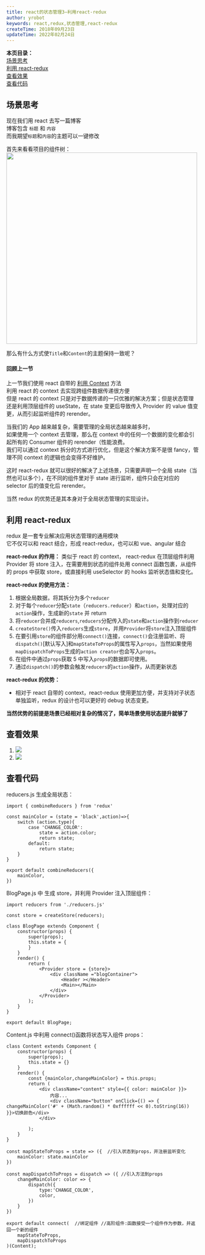 ```yaml
---
title: react的状态管理3—利用react-redux
author: yrobot
keywords: react,redux,状态管理,react-redux
createTime: 2018年09月23日
updateTime: 2022年02月24日
---
```


**本页目录：**  
[场景思考](#index)  
[利用 react-redux](#redux)  
[查看效果](#result)  
[查看代码](#code)

<a id='index'></a>

## 场景思考

现在我们用 react 去写一篇博客  
博客包含 `标题` 和 `内容`  
而我期望`标题`和`内容`的主题可以一键修改

首先来看看项目的组件树：  
<img src="https://gitee.com/yrobot/images/raw/master/2022-02-25/QiwCKp-15-35-08.png" width='500' />

那么有什么方式使`Title`和`Content`的主题保持一致呢？

#### 回顾上一节

上一节我们使用 react 自带的 [利用 Context](../利用Context) 方法  
利用 react 的 context 去实现跨组件数据传递很方便  
但是 react 的 context 只是对于数据传递的一只优雅的解决方案；但是状态管理还是利用顶层组件的 useState，在 state 变更后导致传入 Provider 的 value 值变更，从而引起监听组件的 rerender。

当我们的 App 越来越复杂，需要管理的全局状态越来越多时，  
如果使用一个 context 去管理，那么在 context 中的任何一个数据的变化都会引起所有的 Consumer 组件的 rerender（性能浪费。  
我们可以通过 context 拆分的方式进行优化，但是这个解决方案不是很 fancy，管理不同 context 的逻辑也会变得不好维护。

这时 react-redux 就可以很好的解决了上述场景，只需要声明一个全局 state（当然也可以多个），在不同的组件里对于 state 进行监听，组件只会在对应的 selector 后的值变化后 rerender。

当然 redux 的优势还是其本身对于全局状态管理的实现设计。

<a id='redux'></a>

## 利用 react-redux

redux 是一套专业解决应用状态管理的通用模块  
它不仅可以和 react 结合，形成 react-redux，也可以和 vue、angular 结合

**react-redux 的作用：** 类似于 react 的 context， react-redux 在顶层组件利用 Provider 将 store 注入，在需要用到状态的组件处用 connect 函数包裹，从组件的 props 中获取 store，或直接利用 useSelector 的 hooks 监听状态值和变化。

**react-redux 的使用方法：**

1. 根据全局数据，将其拆分为多个`reducer`
2. 对于每个`reducer`分配`state`（`reducers.reducer`）和`action`，处理对应的`action`操作，生成新的`state` 并 return
3. 将`reducer`合并成`reducers`,`reducers`分配传入的`state`和`action`操作到`reducer`
4. `createStore()`传入`reducers`生成`store`，并用`Provider`将`store`注入顶层组件
5. 在要引用`store`的组件部分用`connect()`连接，`connect()`会注册监听、将`dispatch()`[默认写入]和`mapStateToProps`的属性写入`props`，当然如果使用`mapDispatchToProps`生成的`action creator`也会写入`props`。
6. 在组件中通过`props`获取 5 中写入`props`的数据即可使用。
7. 通过`dispatch()`的参数会触发`reducers`的`action`操作，从而更新状态

**react-redux 的优势：**

- 相对于 react 自带的 context，react-redux 使用更加方便，并支持对子状态单独监听，redux 的设计也可以更好的 debug 状态变更。

**当然优势的前提是场景已经相对复杂的情况了，简单场景使用状态提升就够了**

<a id='result'></a>

## 查看效果

1.  ![](https://ws3.sinaimg.cn/large/006tNbRwgy1fvhmmoieh4j31kw0nxdpk.jpg)
2.  ![](https://ws2.sinaimg.cn/large/006tNbRwgy1fvhmmukgfyj31kw0o2qcy.jpg)

<a id='code'></a>

## 查看代码

reducers.js 生成全局状态：

```
import { combineReducers } from 'redux'

const mainColor = (state = 'black',action)=>{
    switch (action.type){
        case 'CHANGE_COLOR':
            state = action.color;
            return state;
        default:
            return state;
    }
}

export default combineReducers({
    mainColor,
})
```

BlogPage.js 中 生成 store，并利用 Provider 注入顶层组件：

```
import reducers from './reducers.js'

const store = createStore(reducers);

class BlogPage extends Component {
    constructor(props) {
        super(props);
        this.state = {
        }
    }
    render() {
        return (
            <Provider store = {store}>
                <div className ="blogContainer">
                    <Header ></Header>
                    <Main></Main>
                </div>
            </Provider>
        );
    }
}

export default BlogPage;
```

Content.js 中利用 connect()函数将状态写入组件 props：

```
class Content extends Component {
    constructor(props) {
        super(props);
        this.state = {}
    }
    render() {
        const {mainColor,changeMainColor} = this.props;
        return (
            <div className="content" style={{ color: mainColor }}>
                内容...
                <div className="button" onClick={() => { changeMainColor('#' + (Math.random() * 0xffffff << 0).toString(16)) }}>切换颜色</div>
            </div>

        );
    }
}

const mapStateToProps = state => ({  //引入状态到props，并注册监听变化
    mainColor: state.mainColor
})

const mapDispatchToProps = dispatch => ({ //引入方法到props
    changeMainColor: color => {
        dispatch({
            type:'CHANGE_COLOR',
            color,
        })
    }
})

export default connect(  //绑定组件 //高阶组件:函数接受一个组件作为参数，并返回一个新的组件
    mapStateToProps,
    mapDispatchToProps
)(Content);
```
